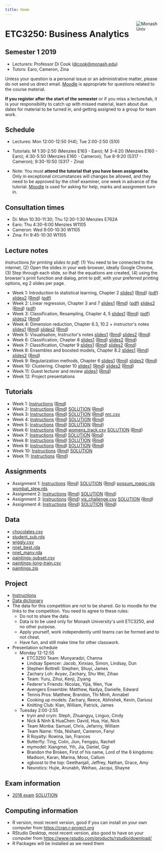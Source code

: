 ```yaml
---
title: Home
---
```


[<img src="img/M.png" style="max-width:15%;min-width:40px;float:right;" alt="Monash Univ" />](https://monash.edu)

# ETC3250: Business Analytics

## Semester 1 2019

- Lecturers: Professor Di Cook (dicook@monash.edu)
- Tutors: Earo, Cameron, Zina

Unless your question is a personal issue or an administrative matter, please do not send us direct email. [Moodle](https://lms.monash.edu/course/view.php?id=49079) is appropriate for questions related to the course material.

**If you register after the start of the semester** or if you miss a lecture/lab, it is your responsibility to catch up with missed material, learn about due dates for material to be turned in, and getting assigned to a group for team work. 

## Schedule

- Lectures: Mon 12:00-12:50 (H4); Tue 2:00-2:50  (S10)

- Tutorials: M 1:30-2:50 (Menzies E163 - Earo); M 3-4:20
  (Menzies E160 - Earo); 4:30-5:50 (Menzies E160 - Cameron); Tue
  8-9:20 (S317 - Cameron); 9:30-10:50 (S317 - Zina)
- Note: You must **attend the tutorial that you have been assigned to.** Only in exceptional circumstances will changes be allowed, and they need to be approved by the chief examiner, one week in advance of the tutorial. [Moodle](https://lms.monash.edu/course/view.php?id=49079) is used for asking for help, marks and assignment turn in. 

## Consultation times

- Di: Mon 10:30-11:30; Thu 12:30-1:30 Menzies E762A
- Earo: Thu 4:30-6:00 Menzies W1105
- Cameron: Wed 9:00-10:30 W1105
- Zina: Fri 9:45-10:30 W1105

## Lecture notes

*Instructions for printing slides to pdf:* (1) You need to be connected to the internet, (2) Open the slides in your web browser, ideally Google Chrome, (3) Step through each slide, so that the equations are created, (4) using the browser's print function and dialog, print to pdf, with your preferred printing options, eg 2 slides per page.

- Week 1: Introduction to statistical learning, Chapter 2 [slides1](http://monba.dicook.org/lectures/week1/introduction.html) ([Rmd](http://monba.dicook.org/lectures/week1/introduction.Rmd)) ([pdf](http://monba.dicook.org/lectures/week1/introduction.pdf)) [slides2](http://monba.dicook.org/lectures/week1/statlearn.html) ([Rmd](http://monba.dicook.org/lectures/week1/statlearn.Rmd))
([pdf](http://monba.dicook.org/lectures/week1/statlearn.pdf))
- Week 2: Linear regression, Chapter 3 and 7 [slides1](http://monba.dicook.org/lectures/week2/linear-regression.html) ([Rmd](http://monba.dicook.org/lectures/week2/linear-regression.Rmd))
([pdf](http://monba.dicook.org/lectures/week2/linear-regression.pdf))
[slides2](http://monba.dicook.org/lectures/week2/flexible-regression.html) ([Rmd](http://monba.dicook.org/lectures/week2/flexible-regression.Rmd))
([pdf](http://monba.dicook.org/lectures/week2/flexible-regression.pdf))
- Week 3: Classification, Resampling, Chapter 4, 5 [slides1](http://monba.dicook.org/lectures/week3/classification.html) ([Rmd](http://monba.dicook.org/lectures/week3/classification.Rmd)) ([pdf](http://monba.dicook.org/lectures/week3/classification.pdf))
[slides2](http://monba.dicook.org/lectures/week3/resampling.html) ([Rmd](http://monba.dicook.org/lectures/week3/resampling.Rmd)) 
- Week 4: Dimension reduction, Chapter 6.3, 10.2 + instructor's notes
[slides1](http://monba.dicook.org/lectures/week4/dimension_reduction.html) ([Rmd](http://monba.dicook.org/lectures/week4/dimension_reduction.Rmd)) 
[slides2](http://monba.dicook.org/lectures/week4/dimension_reduction_more.html) ([Rmd](http://monba.dicook.org/lectures/week4/dimension_reduction_more.Rmd)) 
- Week 5: Visualisation, Instructor's notes
[slides1](http://monba.dicook.org/lectures/week5/visualisation.html) ([Rmd](http://monba.dicook.org/lectures/week5/visualisation.Rmd)) 
[slides2](http://monba.dicook.org/lectures/week5/visualisation2.html) ([Rmd](http://monba.dicook.org/lectures/week5/visualisation2.Rmd)) 
- Week 6: Classification,  Chapter 8
[slides1](http://monba.dicook.org/lectures/week6/regression_trees.html) ([Rmd](http://monba.dicook.org/lectures/week6/regression_trees.Rmd)) 
[slides2](http://monba.dicook.org/lectures/week6/classification_trees.html) ([Rmd](http://monba.dicook.org/lectures/week6/classification_trees.Rmd)) 
- Week 7: Classification, Chapter 9
[slides1](http://monba.dicook.org/lectures/week7/classification_forests.html) ([Rmd](http://monba.dicook.org/lectures/week7/classification_forests.Rmd))
[slides2](http://monba.dicook.org/lectures/week7/classification_svm.html) ([Rmd](http://monba.dicook.org/lectures/week7/classification_svm.Rmd)) 
- Week 8: Ensembles and boosted models, Chapter 8.2 
[slides1](http://monba.dicook.org/lectures/week8/classification_nn.html) ([Rmd](http://monba.dicook.org/lectures/week8/classification_nn.Rmd))
[slides2](http://monba.dicook.org/lectures/week8/regularization.html) ([Rmd](http://monba.dicook.org/lectures/week8/regularization.Rmd))
- Week 9: Regularization methods, Chapter 6 [slides1](http://monba.dicook.org/lectures/week9/regularization.html) ([Rmd](http://monba.dicook.org/lectures/week9/regularization.Rmd))
[slides2](http://monba.dicook.org/lectures/week9/model_assessment.html) ([Rmd](http://monba.dicook.org/lectures/week9/model_assessment.Rmd))
- Week 10: Clustering, Chapter 10
[slides1](http://monba.dicook.org/lectures/week10/clustering_kmeans.html) ([Rmd](http://monba.dicook.org/lectures/week10/clustering_kmeans.Rmd))
[slides2](http://monba.dicook.org/lectures/week10/clustering_hierchical.html) ([Rmd](http://monba.dicook.org/lectures/week10/clustering_hierchical.Rmd))
- Week 11: Guest lecturer and review
[slides1](http://monba.dicook.org/lectures/week11/wrap_up.html) ([Rmd](http://monba.dicook.org/lectures/week11/wrap_up.Rmd))
- Week 12: Project presentations

<!--
https://www.monash.edu/policy-bank/academic/education/learning-and-teaching
-->

## Tutorials

- Week 1: [Instructions](http://monba.dicook.org/labs/lab1.html) ([Rmd](http://monba.dicook.org/labs/lab1.Rmd))
- Week 2: [Instructions](http://monba.dicook.org/labs/lab2.html) ([Rmd](http://monba.dicook.org/labs/lab2.Rmd)) [SOLUTION](http://monba.dicook.org/labs/lab2_solution.html) ([Rmd](http://monba.dicook.org/labs/lab2_solution.Rmd)) 
- Week 3: [Instructions](http://monba.dicook.org/labs/lab3.html) ([Rmd](http://monba.dicook.org/labs/lab3.Rmd)) [SOLUTION](http://monba.dicook.org/labs/lab3_solution.html) ([Rmd](http://monba.dicook.org/labs/lab3_solution.Rmd))  [nrc.csv](http://monba.dicook.org/labs/data/nrc.csv)
- Week 4: [Instructions](http://monba.dicook.org/labs/lab4.html) ([Rmd](http://monba.dicook.org/labs/lab4.Rmd)) [SOLUTION](http://monba.dicook.org/labs/lab4_solution.html) ([Rmd](http://monba.dicook.org/labs/lab4_solution.Rmd)) 
- Week 5: [Instructions](http://monba.dicook.org/labs/lab5.html) ([Rmd](http://monba.dicook.org/labs/lab5.Rmd))
[SOLUTION](http://monba.dicook.org/labs/lab5_solution.html) ([Rmd](http://monba.dicook.org/labs/lab5_solution.Rmd)) 
- Week 6: [Instructions](http://monba.dicook.org/labs/lab6.html) ([Rmd](http://monba.dicook.org/labs/lab6.Rmd)) [womens_track.csv](http://monba.dicook.org/labs/data/womens_track.csv)
[SOLUTION](http://monba.dicook.org/labs/lab6_solution.html) ([Rmd](http://monba.dicook.org/labs/lab6_solution.Rmd)) 
- Week 7: [Instructions](http://monba.dicook.org/labs/lab7.html) ([Rmd](http://monba.dicook.org/labs/lab7.Rmd)) 
[SOLUTION](http://monba.dicook.org/labs/lab7_solution.html) ([Rmd](http://monba.dicook.org/labs/lab7_solution.Rmd)) 
- Week 8: [Instructions](http://monba.dicook.org/labs/lab8.html) ([Rmd](http://monba.dicook.org/labs/lab8.Rmd)) 
[SOLUTION](http://monba.dicook.org/labs/lab8_solution.html) ([Rmd](http://monba.dicook.org/labs/lab8_solution.Rmd)) 
- Week 9: [Instructions](http://monba.dicook.org/labs/lab9.html) ([Rmd](http://monba.dicook.org/labs/lab9.Rmd)) 
[SOLUTION](http://monba.dicook.org/labs/lab9_solution.html) ([Rmd](http://monba.dicook.org/labs/lab9_solution.Rmd)) 
- Week 10: [Instructions](http://monba.dicook.org/labs/lab10.html) ([Rmd](http://monba.dicook.org/labs/lab10.Rmd)) [SOLUTION](http://monba.dicook.org/labs/lab10_solution.html) 
- Week 11: [Instructions](http://monba.dicook.org/labs/lab11.html) ([Rmd](http://monba.dicook.org/labs/lab11.Rmd)) 


## Assignments

- Assignment 1: [Instructions](http://monba.dicook.org/assignments/assignment1.html) ([Rmd](http://monba.dicook.org/assignments/assignment1.Rmd)) [SOLUTION](http://monba.dicook.org/assignments/assignment1_solution.html) ([Rmd](http://monba.dicook.org/assignments/assignment1_solution.Rmd)) [possum_magic.rds](http://monba.dicook.org/assignments/data/possum_magic.rds) [wombat_stew.rds](http://monba.dicook.org/assignments/data/wombat_stew.rds)
- Assignment 2: [Instructions](http://monba.dicook.org/assignments/assignment2.html) ([Rmd](http://monba.dicook.org/assignments/assignment2.Rmd))
[SOLUTION](http://monba.dicook.org/assignments/assignment2_solution.html) ([Rmd](http://monba.dicook.org/assignments/assignment2_solution.Rmd)) 
- Assignment 3: [Instructions](http://monba.dicook.org/assignments/assignment3.html) ([Rmd](http://monba.dicook.org/assignments/assignment3.Rmd)) [vis_challenge.csv](http://monba.dicook.org/assignments/vis_challenge.csv)
[SOLUTION](http://monba.dicook.org/assignments/assignment3_solution.html) ([Rmd](http://monba.dicook.org/assignments/assignment3_solution.Rmd)) 
- Assignment 4: [Instructions](http://monba.dicook.org/assignments/assignment4.html) ([Rmd](http://monba.dicook.org/assignments/assignment4.Rmd)) [SOLUTION](http://monba.dicook.org/assignments/assignment4_solution.html) ([Rmd](http://monba.dicook.org/assignments/assignment4_solution.Rmd)) 

## Data

- [chocolates.csv](http://monba.dicook.org/data/chocolates.csv)
- [student_sub.rds](http://monba.dicook.org/data/student_sub.rds)
- [wiggly.csv](http://monba.dicook.org/labs/data/wiggly.csv)
- [nnet_best.rda](http://monba.dicook.org/labs/data/nnet_best.rda)
- [nnet_many.rda](http://monba.dicook.org/labs/data/nnet_many.rda)
- [paintings-subset.csv](http://monba.dicook.org/labs/data/paintings-subset.csv)
- [paintings-long-train.csv](http://monba.dicook.org/labs/data/paintings-long-train.csv)
- [paintings.zip](http://monba.dicook.org/labs/data/paintings.zip)

## Project

- [Instructions](project/project.html)
- [Data dictionary](project/data_dictionary.docx)
- The data for this competition are not to be shared. Go to moodle for the links to the competition. You need to agree to these rules:
    - Do not to share the data.
    - Data is to be used only for Monash University's unit ETC3250, and no other purpose.
	- Apply yourself, work independently until teams can be formed and to not cheat.
	- Have fun, and still make time for other classwork.
- Presentation schedule
    - Monday 12-12:55
        - ETC3250 Team: Munyaradzi, Channa
        - Lindsay Spencer: Jacob, Xinxiao, Simon, Lindsay, Dun
        - Stephen Bottrell: Stephen, Shuyi, James
        - Zachary Loh: Avyav, Zachary, Shu Wei, Zihao
        - Team: Yuru, Zihui, Kenji, Ziyang
        - Federer's Friends: Nicolas, Yijia, Wen, Yue
        - Avengers Ensemble: Matthew, Nadya, Danielle, Edward
        - Tennis Pros: Matthew, Brandon, Thi Minh, Annabel
        - Cooking up models: Zachary, Reece, Abhishek, Kevin, Dariusz
        - Knitting Club: Kian, William, Patrick, James
    - Tuesday 2:00-2:55
        - tryin and cryin: Steph, Zhuangyu, Linguo, Cindy
        - Nick & Ninh & HuaChen: David, Hua, Hai, Nick
        - Team Monba: Samuel, Chris, Jefanny, William
        - Team Name: Yida, Nishant, Cameron, Fanyi
        - R Royalty: Rowina, Ian, Frances
        - Butterfly: Ting, Colin, Jiun, Fengqiu, Rachell
        - mymodel: Xiangmei, Yih, Jia, Daniel, Gigi
        - Brandon the Broken, First of his name, Lord of the 6 kingdoms: Madison, Karan, Marina, Moss, Callum
        - xgboost to the top: Geethanjali, Jeffrey, Nathan, Grace, Amy
        - Neurotics: Hujie, Arunabh, Weihao, Jacqui, Shayne


	

## Exam information

- [2018 exam](http://monba.dicook.org/exam/practice_exam_2018.pdf) [SOLUTION](http://monba.dicook.org/exam/practice_exam_solution_2018.pdf)


## Computing information

- R version, most recent version, good if you can install on your own computer from https://cran.r-project.org
- RStudio Desktop, most recent version, also good to have on your computer from https://www.rstudio.com/products/rstudio/download/
- R Packages will be installed as we need them
